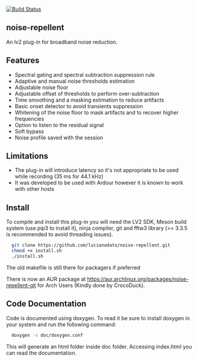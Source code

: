 [![Build Status](https://travis-ci.org/lucianodato/noise-repellent.svg?branch=master)](https://travis-ci.org/lucianodato/noise-repellent)

noise-repellent
-------
An lv2 plug-in for broadband noise reduction.

Features
-------
* Spectral gating and spectral subtraction suppression rule
* Adaptive and manual noise thresholds estimation
* Adjustable noise floor
* Adjustable offset of thresholds to perform over-subtraction
* Time smoothing and a masking estimation to reduce artifacts
* Basic onset detector to avoid transients suppression
* Whitening of the noise floor to mask artifacts and to recover higher frequencies
* Option to listen to the residual signal
* Soft bypass
* Noise profile saved with the session

Limitations
-------
* The plug-in will introduce latency so it's not appropriate to be used while recording (35 ms for 44.1 kHz)
* It was developed to be used with Ardour however it is known to work with other hosts

Install
-------
To compile and install this plug-in you will need the LV2 SDK, Meson build system (use pip3 to install it), ninja compiler, git and fftw3 library (>= 3.3.5 is recommended to avoid threading issues).

```bash
  git clone https://github.com/lucianodato/noise-repellent.git
  chmod +x install.sh
  ./install.sh
```
The old makefile is still there for packagers if preferred

There is now an AUR package at https://aur.archlinux.org/packages/noise-repellent-git for Arch Users (Kindly done by CrocoDuck).

Code Documentation
-----
Code is documented using doxygen. To read it be sure to install doxygen in your system and run the following command:

```bash
  doxygen -s doc/doxygen.conf
```
This will generate an html folder inside doc folder. Accessing index.html you can read the documentation.